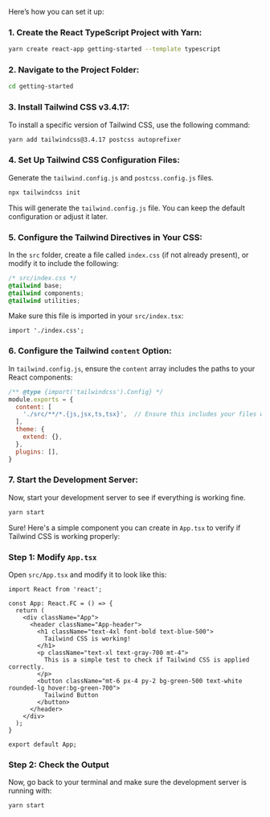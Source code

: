 Here’s how you can set it up:

### 1. **Create the React TypeScript Project with Yarn:**

```bash
yarn create react-app getting-started --template typescript
```

### 2. **Navigate to the Project Folder:**

```bash
cd getting-started
```

### 3. **Install Tailwind CSS v3.4.17:**

To install a specific version of Tailwind CSS, use the following command:

```bash
yarn add tailwindcss@3.4.17 postcss autoprefixer
```

### 4. **Set Up Tailwind CSS Configuration Files:**

Generate the `tailwind.config.js` and `postcss.config.js` files.

```bash
npx tailwindcss init
```

This will generate the `tailwind.config.js` file. You can keep the default configuration or adjust it later.

### 5. **Configure the Tailwind Directives in Your CSS:**

In the `src` folder, create a file called `index.css` (if not already present), or modify it to include the following:

```css
/* src/index.css */
@tailwind base;
@tailwind components;
@tailwind utilities;
```

Make sure this file is imported in your `src/index.tsx`:

```tsx
import './index.css';
```

### 6. **Configure the Tailwind `content` Option:**

In `tailwind.config.js`, ensure the `content` array includes the paths to your React components:

```js
/** @type {import('tailwindcss').Config} */
module.exports = {
  content: [
    './src/**/*.{js,jsx,ts,tsx}',  // Ensure this includes your files with React components
  ],
  theme: {
    extend: {},
  },
  plugins: [],
}
```

### 7. **Start the Development Server:**

Now, start your development server to see if everything is working fine.

```bash
yarn start
```

Sure! Here's a simple component you can create in `App.tsx` to verify if Tailwind CSS is working properly:

### Step 1: **Modify `App.tsx`**

Open `src/App.tsx` and modify it to look like this:

```tsx
import React from 'react';

const App: React.FC = () => {
  return (
    <div className="App">
      <header className="App-header">
        <h1 className="text-4xl font-bold text-blue-500">
          Tailwind CSS is working!
        </h1>
        <p className="text-xl text-gray-700 mt-4">
          This is a simple test to check if Tailwind CSS is applied correctly.
        </p>
        <button className="mt-6 px-4 py-2 bg-green-500 text-white rounded-lg hover:bg-green-700">
          Tailwind Button
        </button>
      </header>
    </div>
  );
}

export default App;
```

### Step 2: **Check the Output**

Now, go back to your terminal and make sure the development server is running with:

```bash
yarn start
```
